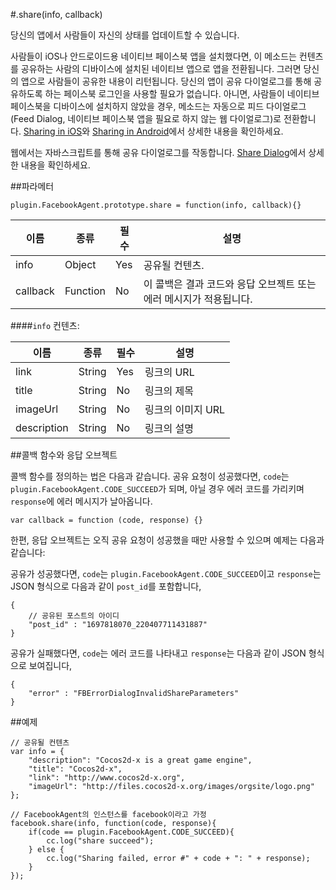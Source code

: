 #.share(info, callback)

당신의 앱에서 사람들이 자신의 상태를 업데이트할 수 있습니다.

사람들이 iOS나 안드로이드용 네이티브 페이스북 앱을 설치했다면, 이 메소드는 컨텐츠를 공유하는 사람의 디바이스에 설치된 네이티브 앱으로 앱을 전환됩니다. 그러면 당신의 앱으로 사람들이 공유한 내용이 리턴됩니다. 당신의 앱이 공유 다이얼로그를 통해 공유하도록 하는 페이스북 로그인을 사용할 필요가 없습니다. 아니면, 사람들이 네이티브 페이스북을 디바이스에 설치하지 않았을 경우, 메소드는 자동으로 피드 다이얼로그(Feed Dialog, 네이티브 페이스북 앱을 필요로 하지 않는 웹 다이얼로그)로 전환합니다. [Sharing in iOS](http://developers.facebook.com/docs/ios/share)와 [Sharing in Android](http://developers.facebook.com/docs/android/share)에서 상세한 내용을 확인하세요.

웹에서는 자바스크립트를 통해 공유 다이얼로그를 작동합니다. [Share Dialog](https://developers.facebook.com/docs/sharing/reference/share-dialog)에서 상세한 내용을 확인하세요. 

##파라메터

```자바스크립트
plugin.FacebookAgent.prototype.share = function(info, callback){}
```

|이름|종류|필수|설명|
|---|---|---|---|
|info|Object|Yes|공유될 컨텐츠.|
|callback|Function|No|이 콜백은 결과 코드와 응답 오브젝트 또는 에러 메시지가 적용됩니다.|

####`info` 컨텐츠:

|이름|종류|필수|설명|
|---|---|---|---|
|link|String|Yes|링크의 URL|
|title|String|No|링크의 제목|
|imageUrl|String|No|링크의 이미지 URL|
|description|String|No|링크의 설명|

##콜백 함수와 응답 오브젝트

콜백 함수를 정의하는 법은 다음과 같습니다. 공유 요청이 성공했다면, `code`는 `plugin.FacebookAgent.CODE_SUCCEED`가 되며, 아닐 경우 에러 코드를 가리키며 `response`에 에러 메시지가 날아옵니다.

```자바스크립트
var callback = function (code, response) {}
```
한편, 응답 오브젝트는 오직 공유 요청이 성공했을 때만 사용할 수 있으며 예제는 다음과 같습니다:

공유가 성공했다면, `code`는 `plugin.FacebookAgent.CODE_SUCCEED`이고 `response`는 JSON 형식으로 다음과 같이 `post_id`를 포함합니다,
```자바스크립트
{
    // 공유된 포스트의 아이디
    "post_id" : "1697818070_220407711431887"
}
```

공유가 실패했다면, `code`는 에러 코드를 나타내고 `response`는 다음과 같이 JSON 형식으로 보여집니다,

```자바스크립트
{
    "error" : "FBErrorDialogInvalidShareParameters"
}
```

##예제

```자바스크립트
// 공유될 컨텐츠
var info = {
    "description": "Cocos2d-x is a great game engine",
    "title": "Cocos2d-x",
    "link": "http://www.cocos2d-x.org",
    "imageUrl": "http://files.cocos2d-x.org/images/orgsite/logo.png"
};

// FacebookAgent의 인스턴스를 facebook이라고 가정
facebook.share(info, function(code, response){
    if(code == plugin.FacebookAgent.CODE_SUCCEED){
        cc.log("share succeed");
    } else {
        cc.log("Sharing failed, error #" + code + ": " + response);
    }       
});
```
